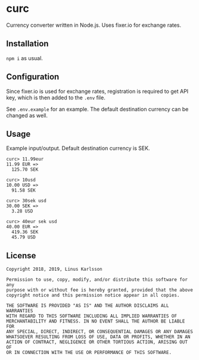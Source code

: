 curc
====

Currency converter written in Node.js. Uses fixer.io for exchange rates.

## Installation

`npm i` as usual.

## Configuration

Since fixer.io is used for exchange rates, registration is required to get API key, which is then added to the `.env` file.

See `.env.example` for an example. The default destination currency can be changed as well.

## Usage

Example input/output. Default destination currency is SEK.

```
curc> 11.99eur
11.99 EUR =>
  125.70 SEK

curc> 10usd
10.00 USD =>
  91.58 SEK

curc> 30sek usd
30.00 SEK =>
  3.28 USD

curc> 40eur sek usd
40.00 EUR =>
  419.36 SEK
  45.79 USD
```

## License

```
Copyright 2018, 2019, Linus Karlsson

Permission to use, copy, modify, and/or distribute this software for any
purpose with or without fee is hereby granted, provided that the above
copyright notice and this permission notice appear in all copies.

THE SOFTWARE IS PROVIDED "AS IS" AND THE AUTHOR DISCLAIMS ALL WARRANTIES
WITH REGARD TO THIS SOFTWARE INCLUDING ALL IMPLIED WARRANTIES OF
MERCHANTABILITY AND FITNESS. IN NO EVENT SHALL THE AUTHOR BE LIABLE FOR
ANY SPECIAL, DIRECT, INDIRECT, OR CONSEQUENTIAL DAMAGES OR ANY DAMAGES
WHATSOEVER RESULTING FROM LOSS OF USE, DATA OR PROFITS, WHETHER IN AN
ACTION OF CONTRACT, NEGLIGENCE OR OTHER TORTIOUS ACTION, ARISING OUT OF
OR IN CONNECTION WITH THE USE OR PERFORMANCE OF THIS SOFTWARE.
```

